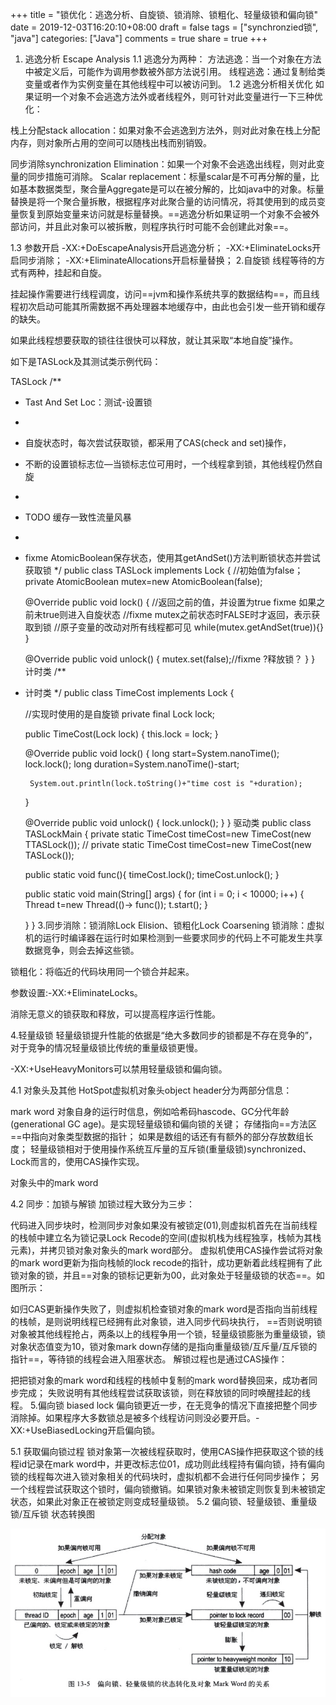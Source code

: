+++
title = "锁优化：逃逸分析、自旋锁、锁消除、锁粗化、轻量级锁和偏向锁"
date = 2019-12-03T16:20:10+08:00
draft = false
tags = ["synchronzied锁", "java"]
categories: ["Java"]
comments = true
share = true
+++


1. 逃逸分析 Escape Analysis
1.1 逃逸分为两种：
方法逃逸：当一个对象在方法中被定义后，可能作为调用参数被外部方法说引用。
线程逃逸：通过复制给类变量或者作为实例变量在其他线程中可以被访问到。
1.2 逃逸分析相关优化
如果证明一个对象不会逃逸方法外或者线程外，则可针对此变量进行一下三种优化：

栈上分配stack allocation：如果对象不会逃逸到方法外，则对此对象在栈上分配内存，则对象所占用的空间可以随栈出栈而别销毁。

同步消除synchronization Elimination：如果一个对象不会逃逸出线程，则对此变量的同步措施可消除。
Scalar replacement：标量scalar是不可再分解的量，比如基本数据类型，聚合量Aggregate是可以在被分解的，比如java中的对象。标量替换是将一个聚合量拆散，根据程序对此聚合量的访问情况，将其使用到的成员变量恢复到原始变量来访问就是标量替换。==逃逸分析如果证明一个对象不会被外部访问，并且此对象可以被拆散，则程序执行时可能不会创建此对象==。

1.3 参数开启
-XX:+DoEscapeAnalysis开启逃逸分析；
-XX:+EliminateLocks开启同步消除；
-XX:+EliminateAllocations开启标量替换；
2.自旋锁
线程等待的方式有两种，挂起和自旋。

挂起操作需要进行线程调度，访问==jvm和操作系统共享的数据结构==，而且线程初次启动可能其所需数据不再处理器本地缓存中，由此也会引发一些开销和缓存的缺失。

如果此线程想要获取的锁往往很快可以释放，就让其采取“本地自旋”操作。

如下是TASLock及其测试类示例代码：

TASLock
/**
 * Tast And Set Loc：测试-设置锁
 *
 * 自旋状态时，每次尝试获取锁，都采用了CAS(check and set)操作，
 * 不断的设置锁标志位—当锁标志位可用时，一个线程拿到锁，其他线程仍然自旋
 *
 * TODO 缓存一致性流量风暴
 *
 * fixme AtomicBoolean保存状态，使用其getAndSet()方法判断锁状态并尝试获取锁
 */
public class TASLock implements Lock {
    //初始值为false；
    private AtomicBoolean mutex=new AtomicBoolean(false);


    @Override
    public void lock() {
        //返回之前的值，并设置为true fixme 如果之前未true则进入自旋状态
        //fixme mutex之前状态时FALSE时才返回，表示获取到锁
        //原子变量的改动对所有线程都可见
        while(mutex.getAndSet(true)){}
    }
    
    @Override
    public void unlock() {
        mutex.set(false);//fixme ?释放锁？
    }
}
计时类
/**
 * 计时类
 */
public class TimeCost implements Lock {

    //实现时使用的是自旋锁
    private final Lock lock;

    public TimeCost(Lock lock) {
        this.lock = lock;
    }

    @Override
    public void lock() {
        long start=System.nanoTime();
        lock.lock();
        long duration=System.nanoTime()-start;

        System.out.println(lock.toString()+"time cost is "+duration);
    }

    @Override
    public void unlock() {
        lock.unlock();
    }
}
驱动类
public class TASLockMain {
    private static TimeCost timeCost=new TimeCost(new TTASLock());
//  private static TimeCost timeCost=new TimeCost(new TASLock());

    public static void func(){
        timeCost.lock();
        timeCost.unlock();
    }

    public static void main(String[] args) {
        for (int i = 0; i < 10000; i++) {
            Thread t=new Thread(()-> func());
            t.start();
        }

    }
}
3.同步消除：锁消除Lock Elision、锁粗化Lock Coarsening
锁消除：虚拟机的运行时编译器在运行时如果检测到一些要求同步的代码上不可能发生共享数据竞争，则会去掉这些锁。

锁粗化：将临近的代码块用同一个锁合并起来。

参数设置:-XX:+EliminateLocks。

消除无意义的锁获取和释放，可以提高程序运行性能。

4.轻量级锁
轻量级锁提升性能的依据是“绝大多数同步的锁都是不存在竞争的”，对于竞争的情况轻量级锁比传统的重量级锁更慢。

-XX:+UseHeavyMonitors可以禁用轻量级锁和偏向锁。

4.1 对象头及其他
HotSpot虚拟机对象头object header分为两部分信息：

mark word 对象自身的运行时信息，例如哈希码hascode、GC分代年龄(generational GC age)。是实现轻量级锁和偏向锁的关键；
存储指向==方法区==中指向对象类型数据的指针；
如果是数组的话还有有额外的部分存放数组长度；
轻量级锁相对于使用操作系统互斥量的互斥锁(重量级锁)synchronized、Lock而言的，使用CAS操作实现。

对象头中的mark word

4.2 同步：加锁与解锁
加锁过程大致分为三步：

代码进入同步块时，检测同步对象如果没有被锁定(01),则虚拟机首先在当前线程的栈帧中建立名为锁记录Lock Recode的空间(虚拟机栈为线程独享，栈帧为其栈元素)，并拷贝锁对象对象头的mark word部分。
虚拟机使用CAS操作尝试将对象的mark word更新为指向栈帧的lock recode的指针，成功更新着此线程拥有了此锁对象的锁，并且==对象的锁标记更新为00，此对象处于轻量级锁的状态==。如图所示：

如归CAS更新操作失败了，则虚拟机检查锁对象的mark word是否指向当前线程的栈帧，是则说明线程已经拥有此对象锁，进入同步代码块执行， ==否则说明锁对象被其他线程抢占，两条以上的线程争用一个锁，轻量级锁膨胀为重量级锁，锁对象状态值变为10，锁对象mark down存储的是指向重量级锁/互斥量/互斥锁的指针==，等待锁的线程会进入阻塞状态。
解锁过程也是通过CAS操作：

把把锁对象的mark word和线程的栈帧中复制的mark word替换回来，成功者同步完成；
失败说明有其他线程尝试获取该锁，则在释放锁的同时唤醒挂起的线程。
5.偏向锁 biased lock
偏向锁更近一步，在无竞争的情况下直接把整个同步消除掉。如果程序大多数锁总是被多个线程访问则没必要开启。-XX:+UseBiasedLocking开启偏向锁。

5.1 获取偏向锁过程
锁对象第一次被线程获取时，使用CAS操作把获取这个锁的线程id记录在mark word中，并更改标志位01，成功则此线程持有偏向锁，持有偏向锁的线程每次进入锁对象相关的代码块时，虚拟机都不会进行任何同步操作；
另一个线程尝试获取这个锁时，偏向锁撤销。如果锁对象未被锁定则恢复到未被锁定状态，如果此对象正在被锁定则变成轻量级锁。
5.2 偏向锁、轻量级锁、重量级锁/互斥锁 状态转换图

![](.java-synchronzied-lock/images/e39b27df.png)